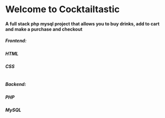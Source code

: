 # Welcome to Cocktailtastic
#### A full stack php mysql project that allows you to buy drinks, add to cart and make a purchase and checkout

##### Frontend: 
##### HTML
##### CSS
#
##### Backend: 
##### PHP
##### MySQL
